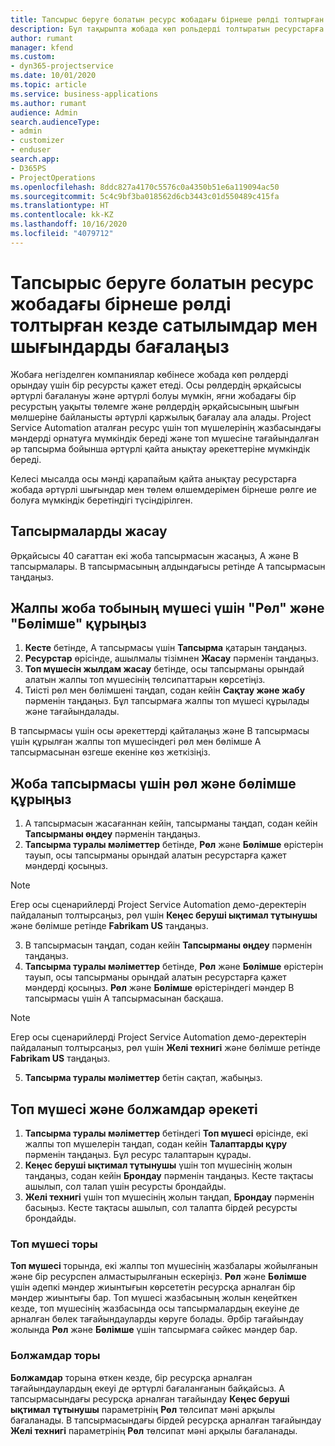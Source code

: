```yaml
---
title: Тапсырыс беруге болатын ресурс жобадағы бірнеше рөлді толтырған кезде сатылымдар мен шығындарды бағалаңыз
description: Бұл тақырыпта жобада көп рольдерді толтыратын ресурстарға баға мен шығындарды қолдау үшін баға өлшемдерін пайдалану жолы туралы ақпарат берілген.
author: rumant
manager: kfend
ms.custom:
- dyn365-projectservice
ms.date: 10/01/2020
ms.topic: article
ms.service: business-applications
ms.author: rumant
audience: Admin
search.audienceType:
- admin
- customizer
- enduser
search.app:
- D365PS
- ProjectOperations
ms.openlocfilehash: 8ddc827a4170c5576c0a4350b51e6a119094ac50
ms.sourcegitcommit: 5c4c9bf3ba018562d6cb3443c01d550489c415fa
ms.translationtype: HT
ms.contentlocale: kk-KZ
ms.lasthandoff: 10/16/2020
ms.locfileid: "4079712"
---
```

# <a name="estimate-project-sales-and-costs-when-a-bookable-resource-fills-mulitple-roles-on-a-project"></a>Тапсырыс беруге болатын ресурс жобадағы бірнеше рөлді толтырған кезде сатылымдар мен шығындарды бағалаңыз 

Жобаға негізделген компаниялар көбінесе жобада көп рөлдерді орындау үшін бір ресурсты қажет етеді. Осы рөлдердің әрқайсысы әртүрлі бағалануы және әртүрлі болуы мүмкін, яғни жобадағы бір ресурстың уақыты төлемге және рөлдердің әрқайсысының шығын мөлшеріне байланысты әртүрлі қаржылық бағалау ала алады. Project Service Automation аталған ресурс үшін топ мүшелерінің жазбасындағы мәндерді орнатуға мүмкіндік береді және топ мүшесіне тағайындалған әр тапсырма бойынша әртүрлі қайта анықтау әрекеттеріне мүмкіндік береді.

Келесі мысалда осы мәнді қарапайым қайта анықтау ресурстарға жобада әртүрлі шығындар мен төлем өлшемдерімен бірнеше рөлге ие болуға мүмкіндік беретіндігі түсіндірілген.

## <a name="create-tasks"></a>Тапсырмаларды жасау
Әрқайсысы 40 сағаттан екі жоба тапсырмасын жасаңыз, А және В тапсырмалары. В тапсырмасының алдындағысы ретінде А тапсырмасын таңдаңыз.

## <a name="set-up-role-and-organization-unit-for-a-generic-project-team-member"></a>Жалпы жоба тобының мүшесі үшін "Рөл" және "Бөлімше" құрыңыз

1. **Кесте** бетінде, А тапсырмасы үшін **Тапсырма** қатарын таңдаңыз. 
2. **Ресурстар** өрісінде, ашылмалы тізімнен **Жасау** пәрменін таңдаңыз.
3. **Топ мүшесін жылдам жасау** бетінде, осы тапсырманы орындай алатын жалпы топ мүшесінің төлсипаттарын көрсетіңіз.
4. Тиісті рөл мен бөлімшені таңдап, содан кейін **Сақтау және жабу** пәрменін таңдаңыз. Бұл тапсырмаға жалпы топ мүшесі құрылады және тағайындалады. 

В тапсырмасы үшін осы әрекеттерді қайталаңыз және В тапсырмасы үшін құрылған жалпы топ мүшесіндегі рөл мен бөлімше А тапсырмасынан өзгеше екеніне көз жеткізіңіз. 

## <a name="set-up-role-and-organization-unit-for-a-project-task"></a>Жоба тапсырмасы үшін рөл және бөлімше құрыңыз

1. А тапсырмасын жасағаннан кейін, тапсырманы таңдап, содан кейін **Тапсырманы өңдеу** пәрменін таңдаңыз.
2. **Тапсырма туралы мәліметтер** бетінде, **Рөл** және **Бөлімше** өрістерін тауып, осы тапсырманы орындай алатын ресурстарға қажет мәндерді қосыңыз. 

  > [!NOTE]
  > Егер осы сценарийлерді Project Service Automation демо-деректерін пайдаланып толтырсаңыз, рөл үшін **Кеңес беруші ықтимал тұтынушы** және бөлімше ретінде **Fabrikam US** таңдаңыз.

3. В тапсырмасын таңдап, содан кейін **Тапсырманы өңдеу** пәрменін таңдаңыз.
4. **Тапсырма туралы мәліметтер** бетінде, **Рөл** және **Бөлімше** өрістерін тауып, осы тапсырманы орындай алатын ресурстарға қажет мәндерді қосыңыз. **Рөл** және **Бөлімше** өрістеріндегі мәндер В тапсырмасы үшін А тапсырмасынан басқаша. 

  > [!NOTE]
  > Егер осы сценарийлерді Project Service Automation демо-деректерін пайдаланып толтырсаңыз, рөл үшін **Желі технигі** және бөлімше ретінде **Fabrikam US** таңдаңыз.

5. **Тапсырма туралы мәліметтер** бетін сақтап, жабыңыз. 

## <a name="team-member-and-estimates-behaviour"></a>Топ мүшесі және болжамдар әрекеті 

1. **Тапсырма туралы мәліметтер** бетіндегі **Топ мүшесі** өрісінде, екі жалпы топ мүшелерін таңдап, содан кейін **Талаптарды құру** пәрменін таңдаңыз. Бұл ресурс талаптарын құрады. 
2. **Кеңес беруші ықтимал тұтынушы** үшін топ мүшесінің жолын таңдаңыз, содан кейін **Брондау** пәрменін таңдаңыз. Кесте тақтасы ашылып, сол талап үшін ресурсты брондайды.
3. **Желі технигі** үшін топ мүшесінің жолын таңдап, **Брондау** пәрменін басыңыз. Кесте тақтасы ашылып, сол талапта бірдей ресурсты брондайды.

### <a name="team-member-grid"></a>Топ мүшесі торы 
**Топ мүшесі** торында, екі жалпы топ мүшесінің жазбалары жойылғанын және бір ресурспен алмастырылғанын ескеріңіз. **Рөл** және **Бөлімше** үшін әдепкі мәндер жиынтығын көрсететін ресурсқа арналған бір мәндер жиынтығы бар.
Топ мүшесі жазбасының жолын кеңейткен кезде, топ мүшесінің жазбасында осы тапсырмалардың екеуіне де арналған бөлек тағайындауларды көруге болады. Әрбір тағайындау жолында **Рөл** және **Бөлімше** үшін тапсырмаға сәйкес мәндер бар. 

### <a name="estimates-grid"></a>Болжамдар торы 
**Болжамдар** торына өткен кезде, бір ресурсқа арналған тағайындаулардың екеуі де әртүрлі бағаланғанын байқайсыз.
А тапсырмасындағы ресурсқа арналған тағайындау **Кеңес беруші ықтимал тұтынушы** параметрінің **Рөл** төлсипат мәні арқылы бағаланады. В тапсырмасындағы бірдей ресурсқа арналған тағайындау **Желі технигі** параметрінің **Рөл** төлсипат мәні арқылы бағаланады.





